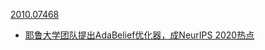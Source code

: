 [2010.07468](https://arxiv.org/pdf/2010.07468.pdf)

* [耶鲁大学团队提出AdaBelief优化器，成NeurIPS 2020热点](https://www.qbitai.com/2020/10/19174.html)